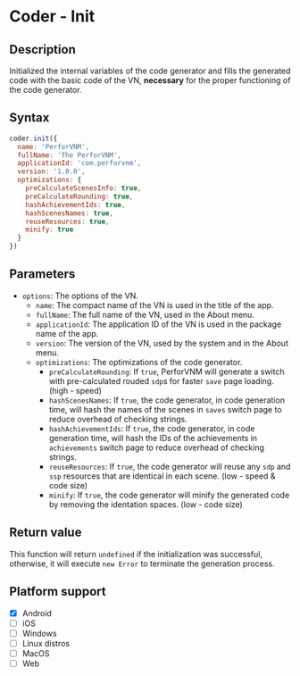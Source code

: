 # Coder - Init

## Description

Initialized the internal variables of the code generator and fills the generated code with the basic code of the VN, **necessary** for the proper functioning of the code generator.

## Syntax

```js
coder.init({
  name: 'PerforVNM',
  fullName: 'The PerforVNM',
  applicationId: 'com.perforvnm',
  version: '1.0.0',
  optimizations: {
    preCalculateScenesInfo: true,
    preCalculateRounding: true,
    hashAchievementIds: true,
    hashScenesNames: true,
    reuseResources: true,
    minify: true
  }
})
```

## Parameters

- `options`: The options of the VN.
  - `name`: The compact name of the VN is used in the title of the app.
  - `fullName`: The full name of the VN, used in the About menu.
  - `applicationId`: The application ID of the VN is used in the package name of the app.
  - `version`: The version of the VN, used by the system and in the About menu.
  - `optimizations`: The optimizations of the code generator.
    - `preCalculateRounding`: If `true`, PerforVNM will generate a switch with pre-calculated rouded `sdp`s for faster `save` page loading. (high - speed)
    - `hashScenesNames`: If `true`, the code generator, in code generation time, will hash the names of the scenes in `saves` switch page to reduce overhead of checking strings.
    - `hashAchievementIds`: If `true`, the code generator, in code generation time, will hash the IDs of the achievements in `achievements` switch page to reduce overhead of checking strings.
    - `reuseResources`: If `true`, the code generator will reuse any `sdp` and `ssp` resources that are identical in each scene. (low - speed & code size)
    - `minify`: If `true`, the code generator will minify the generated code by removing the identation spaces. (low - code size)

## Return value

This function will return `undefined` if the initialization was successful, otherwise, it will execute `new Error` to terminate the generation process.

## Platform support

- [x] Android
- [ ] iOS
- [ ] Windows
- [ ] Linux distros
- [ ] MacOS
- [ ] Web
